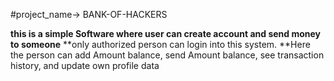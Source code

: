 #project_name-> BANK-OF-HACKERS


**this is a simple Software where user can create account and send money to someone**
**only authorized person can login into this system.
**Here the person can add Amount balance, send Amount balance, see transaction history, and update own profile data 
